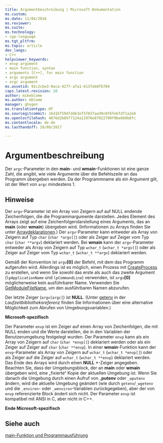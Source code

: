 ```yaml
---
title: Argumentbeschreibung | Microsoft-Dokumentation
ms.custom: 
ms.date: 11/04/2016
ms.reviewer: 
ms.suite: 
ms.technology:
- cpp-language
ms.tgt_pltfrm: 
ms.topic: article
dev_langs:
- C++
helpviewer_keywords:
- envp argument
- main function, syntax
- arguments [C++], for main function
- argv argument
- argc argument
ms.assetid: 91c2cbe3-9aca-4277-afa1-6137eb8fb704
caps.latest.revision: 10
author: mikeblome
ms.author: mblome
manager: ghogen
ms.translationtype: HT
ms.sourcegitcommit: 16d1bf59dfd4b3ef5f037aed9c0f6febfdf1a2e8
ms.openlocfilehash: 4876d2b05f7124a12976e87022700f9be660b8fc
ms.contentlocale: de-de
ms.lasthandoff: 10/09/2017

---
```

# <a name="argument-description"></a>Argumentbeschreibung
Der `argc`-Parameter in den **main**- und **wmain**-Funktionen ist eine ganze Zahl, die angibt, wie viele Argumente über die Befehlszeile an das Programm übergeben werden. Da der Programmname als ein Argument gilt, ist der Wert von `argc` mindestens 1.  
  
## <a name="remarks"></a>Hinweise  
 Der `argv`-Parameter ist ein Array von Zeigern auf auf NULL endende Zeichenfolgen, die die Programmargumente darstellen. Jedes Element des Arrays zeigt auf eine Zeichenfolgendarstellung eines Arguments, das an **main** (oder **wmain**) übergeben wird. (Informationen zu Arrays finden Sie unter [Arraydeklarationen](../c-language/array-declarations.md).) Der `argv`-Parameter kann entweder als Array von Zeigern auf Typ `char` (`char *argv[]`) oder als Zeiger auf Zeiger vom Typ `char` (`char **argv`) deklariert werden. Bei **wmain** kann der `argv`-Parameter entweder als Array von Zeigern auf Typ `wchar_t` (`wchar_t *argv[]`) oder als Zeiger auf Zeiger vom Typ `wchar_t` (`wchar_t **argv`) deklariert werden.  
  
 Gemäß der Konvention ist `argv`**[0]** der Befehl, mit dem das Programm aufgerufen wird.  Allerdings ist es möglich, einen Prozess mit [CreateProcess](http://msdn.microsoft.com/library/windows/desktop/ms682425) zu erstellen, und wenn Sie sowohl das erste als auch das zweite Argument (`lpApplicationName` und `lpCommandLine`) verwenden, ist `argv`**[0]** möglicherweise kein ausführbarer Name. Verwenden Sie [GetModuleFileName](http://msdn.microsoft.com/library/windows/desktop/ms683197), um den ausführbaren Namen abzurufen.  
  
 Der letzte Zeiger (`argv[argc]`) ist **NULL**. (Unter [getenv](../c-runtime-library/reference/getenv-wgetenv.md) in der *Laufzeitbibliotheksreferenz* finden Sie Informationen über eine alternative Möglichkeit zum Abrufen von Umgebungsvariablen.)  
  
 **Microsoft-spezifisch**  
  
 Der Parameter `envp` ist ein Zeiger auf einen Array von Zeichenfolgen, die mit NULL enden und die Werte darstellen, die in den Variablen der Benutzerumgebung festgelegt wurden. Der Parameter `envp` kann als ein Array von Zeigern auf `char` (`char *envp[]`) deklariert werden oder als ein Zeiger auf Zeiger auf `char` (`char **envp`). In einer **wmain**-Funktion kann der `envp`-Parameter als Array von Zeigern auf `wchar_t` (`wchar_t *envp[]`) oder als Zeiger auf die Zeiger auf `wchar_t` (`wchar_t **envp`) deklariert werden. Das Ende des Arrays wird durch einen **NULL** \*-Zeiger angegeben. Beachten Sie, dass der Umgebungsblock, der an **main** oder **wmain** übergeben wird, eine „fixierte“ Kopie der aktuellen Umgebung ist. Wenn Sie danach die Umgebung durch einen Aufruf von _**putenv** oder `_wputenv` ändern, wird die aktuelle Umgebung geändert (wie durch `getenv`/`_wgetenv` und die `_environ`- oder `_wenviron`-Variablen zurückgegeben), aber der von `envp` referenzierte Block ändert sich nicht. Der Parameter `envp` ist kompatibel mit ANSI in C, aber nicht in C++.  
  
 **Ende Microsoft-spezifisch**  
  
## <a name="see-also"></a>Siehe auch  
 [main-Funktion und Programmausführung](../c-language/main-function-and-program-execution.md)
